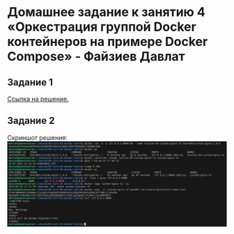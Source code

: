 # Домашнее задание к занятию 4 «Оркестрация группой Docker контейнеров на примере Docker Compose»  - Файзиев Давлат
## Задание 1
[Ссылка на решение.](https://hub.docker.com/repository/docker/bodra84/custom-nginx/general)

## Задание 2
Скриншот решения:
![Скриншот 1](img/1.png)
